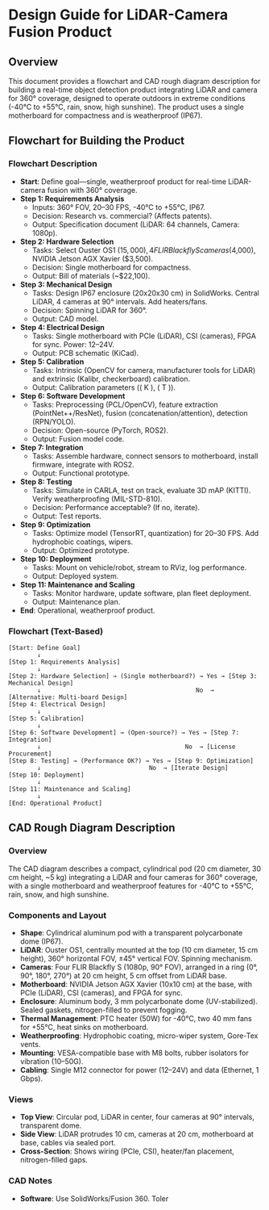 # Design Guide for LiDAR-Camera Fusion Product

## Overview
This document provides a flowchart and CAD rough diagram description for building a real-time object detection product integrating LiDAR and camera for 360° coverage, designed to operate outdoors in extreme conditions (-40°C to +55°C, rain, snow, high sunshine). The product uses a single motherboard for compactness and is weatherproof (IP67).

## Flowchart for Building the Product

### Flowchart Description
- **Start**: Define goal—single, weatherproof product for real-time LiDAR-camera fusion with 360° coverage.
- **Step 1: Requirements Analysis**
  - Inputs: 360° FOV, 20–30 FPS, -40°C to +55°C, IP67.
  - Decision: Research vs. commercial? (Affects patents).
  - Output: Specification document (LiDAR: 64 channels, Camera: 1080p).
- **Step 2: Hardware Selection**
  - Tasks: Select Ouster OS1 ($15,000), 4 FLIR Blackfly S cameras ($4,000), NVIDIA Jetson AGX Xavier ($3,500).
  - Decision: Single motherboard for compactness.
  - Output: Bill of materials (~$22,100).
- **Step 3: Mechanical Design**
  - Tasks: Design IP67 enclosure (20x20x30 cm) in SolidWorks. Central LiDAR, 4 cameras at 90° intervals. Add heaters/fans.
  - Decision: Spinning LiDAR for 360°.
  - Output: CAD model.
- **Step 4: Electrical Design**
  - Tasks: Single motherboard with PCIe (LiDAR), CSI (cameras), FPGA for sync. Power: 12–24V.
  - Output: PCB schematic (KiCad).
- **Step 5: Calibration**
  - Tasks: Intrinsic (OpenCV for camera, manufacturer tools for LiDAR) and extrinsic (Kalibr, checkerboard) calibration.
  - Output: Calibration parameters (\( K \), \( T \)).
- **Step 6: Software Development**
  - Tasks: Preprocessing (PCL/OpenCV), feature extraction (PointNet++/ResNet), fusion (concatenation/attention), detection (RPN/YOLO).
  - Decision: Open-source (PyTorch, ROS2).
  - Output: Fusion model code.
- **Step 7: Integration**
  - Tasks: Assemble hardware, connect sensors to motherboard, install firmware, integrate with ROS2.
  - Output: Functional prototype.
- **Step 8: Testing**
  - Tasks: Simulate in CARLA, test on track, evaluate 3D mAP (KITTI). Verify weatherproofing (MIL-STD-810).
  - Decision: Performance acceptable? (If no, iterate).
  - Output: Test reports.
- **Step 9: Optimization**
  - Tasks: Optimize model (TensorRT, quantization) for 20–30 FPS. Add hydrophobic coatings, wipers.
  - Output: Optimized prototype.
- **Step 10: Deployment**
  - Tasks: Mount on vehicle/robot, stream to RViz, log performance.
  - Output: Deployed system.
- **Step 11: Maintenance and Scaling**
  - Tasks: Monitor hardware, update software, plan fleet deployment.
  - Output: Maintenance plan.
- **End**: Operational, weatherproof product.

### Flowchart (Text-Based)
```
[Start: Define Goal]
        ↓
[Step 1: Requirements Analysis]
        ↓
[Step 2: Hardware Selection] → (Single motherboard?) → Yes → [Step 3: Mechanical Design]
        ↓                                           No  → [Alternative: Multi-board Design]
[Step 4: Electrical Design]
        ↓
[Step 5: Calibration]
        ↓
[Step 6: Software Development] → (Open-source?) → Yes → [Step 7: Integration]
        ↓                                        No  → [License Procurement]
[Step 8: Testing] → (Performance OK?) → Yes → [Step 9: Optimization]
        ↓                              No  → [Iterate Design]
[Step 10: Deployment]
        ↓
[Step 11: Maintenance and Scaling]
        ↓
[End: Operational Product]
```

## CAD Rough Diagram Description

### Overview
The CAD diagram describes a compact, cylindrical pod (20 cm diameter, 30 cm height, ~5 kg) integrating a LiDAR and four cameras for 360° coverage, with a single motherboard and weatherproof features for -40°C to +55°C, rain, snow, and high sunshine.

### Components and Layout
- **Shape**: Cylindrical aluminum pod with a transparent polycarbonate dome (IP67).
- **LiDAR**: Ouster OS1, centrally mounted at the top (10 cm diameter, 15 cm height), 360° horizontal FOV, ±45° vertical FOV. Spinning mechanism.
- **Cameras**: Four FLIR Blackfly S (1080p, 90° FOV), arranged in a ring (0°, 90°, 180°, 270°) at 20 cm height, 5 cm offset from LiDAR base.
- **Motherboard**: NVIDIA Jetson AGX Xavier (10x10 cm) at the base, with PCIe (LiDAR), CSI (cameras), and FPGA for sync.
- **Enclosure**: Aluminum body, 3 mm polycarbonate dome (UV-stabilized). Sealed gaskets, nitrogen-filled to prevent fogging.
- **Thermal Management**: PTC heater (50W) for -40°C, two 40 mm fans for +55°C, heat sinks on motherboard.
- **Weatherproofing**: Hydrophobic coating, micro-wiper system, Gore-Tex vents.
- **Mounting**: VESA-compatible base with M8 bolts, rubber isolators for vibration (10–50G).
- **Cabling**: Single M12 connector for power (12–24V) and data (Ethernet, 1 Gbps).

### Views
- **Top View**: Circular pod, LiDAR in center, four cameras at 90° intervals, transparent dome.
- **Side View**: LiDAR protrudes 10 cm, cameras at 20 cm, motherboard at base, cables via sealed port.
- **Cross-Section**: Shows wiring (PCIe, CSI), heater/fan placement, nitrogen-filled gaps.

### CAD Notes
- **Software**: Use SolidWorks/Fusion 360. Toler